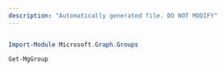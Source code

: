 ```yaml
---
description: "Automatically generated file. DO NOT MODIFY"
---
```


```powershell

Import-Module Microsoft.Graph.Groups

Get-MgGroup

```